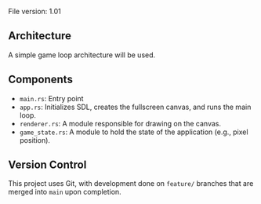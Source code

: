 File version: 1.01

## Architecture

A simple game loop architecture will be used.

## Components

- `main.rs`: Entry point
- `app.rs`: Initializes SDL, creates the fullscreen canvas, and runs the main loop.
- `renderer.rs`: A module responsible for drawing on the canvas.
- `game_state.rs`: A module to hold the state of the application (e.g., pixel position).

## Version Control

This project uses Git, with development done on `feature/` branches that are merged into `main` upon completion.
